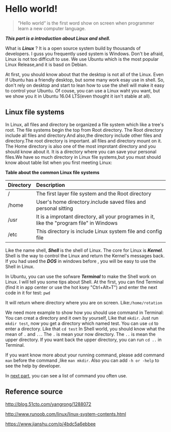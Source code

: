 # Hello world!

> ”Hello world“ is the first word show on screen when programmer learn a new computer language.

_**This part is a introduction about Linux and shell.**_

What is _**Linux**_ ? It is a open source system build by thousands of developers. I guss you frequently used system is Windows. Don't be afraid, Linux is not too difficult to use. We use Ubuntu which is the most popular Linux Release,and it is basd on Debian.

At first, you should know about that the desktop is not all of the Linux. Even if Ubuntu has a friendly desktop, but some many work esay use in shell. So, don't rely on desktop and start to lean how to use the shell will make it easy to control your Ubuntu. Of couse, you can use a Linux waht you want, but we show you it in Ubuntu 16.04 LTS(even thought it isn't stable at all).

## Linux file systems

In Linux, all files and directory be organized a file system which like a tree's root. The file systems begin the top from Root directory. The Root directory include all files and directory.And also,the directory include other files and directory.The root directory is important. all files and directory mount on it. The Home directory is also one of the most improtant directory and you should know about it. It is a directory where you can save your personal files.We have so much directory in Linux file systems,but you must should know about table list when you first meeting Linux:

**Table about the common Linux file systems**

| Directory | Description |
| :---      | :---                                               |
| /         | The first layer file system and the Root directory |
| /home     | User's home directory.include saved files and personal sitting |
| /usr      | It is a improtant directory, all your programes in it, like the "program file" in Windows |
| /etc      | This directory is include Linux system file and config file |

Like the name shell, _**Shell**_ is the shell of Linux. The core for Linux is _**Kernel**_. Shell is the way to control the Linux and return the Kernel's messages back. If you had used the _**DOS**_ in windows before , you will be easy to use the Shell in Linux.

In Ubuntu, you can use the sofware _**Terminal**_ to make the Shell work on Linux. I will tell you some tips about Shell. At the first, you can find Terminal (find it in app center or use the hot ksey "Ctrl+Alt+T") and enter the next code in it for test: `pwd`

It will return where directory where you are on screen. Like:`/home/rotation`

We need more example to show how you should use command in Terminal: You can creat a directory and it own by yourself, Like that `mkdir`. Just run `mkdir test`, now you get a directory which named test. You can use `cd` to enter a directory. Like that `cd test` In Shell world, you should know what the mean of `.` and `..`. The `.` is mean your now directory. The `..` is mean the upper directory. If you want back the upper directory, you can run `cd ..` in Terminal.

If you want know more about your running command, please add command `man` before the command ,like `man mkdir`. Also you can add `-h or -help` to    see the help by developer.

In [next part](https://github.com/HDsky/Linux/blob/master/command.md), you can see a list of command you often use.

## Reference source

http://blog.51cto.com/yangrong/1288072

http://www.runoob.com/linux/linux-system-contents.html

https://www.jianshu.com/p/4bdc5a6ebbee
